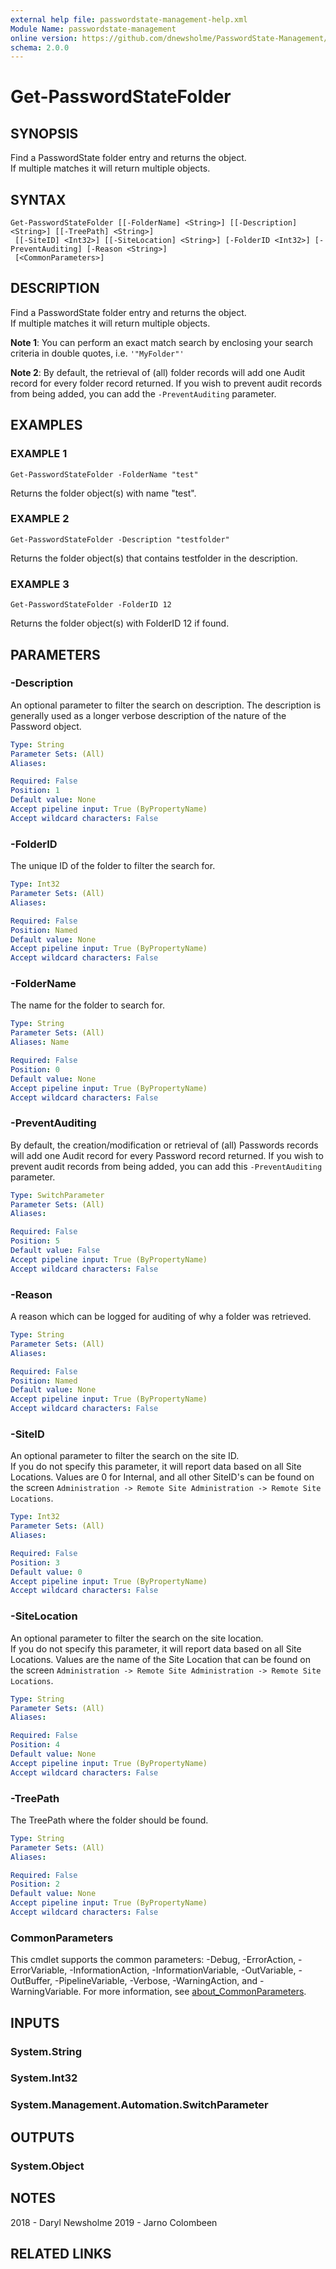 ```yaml
---
external help file: passwordstate-management-help.xml
Module Name: passwordstate-management
online version: https://github.com/dnewsholme/PasswordState-Management/blob/master/docs/Get-PasswordStateFolder.md
schema: 2.0.0
---
```


# Get-PasswordStateFolder

## SYNOPSIS
Find a PasswordState folder entry and returns the object.  
If multiple matches it will return multiple objects.

## SYNTAX

```
Get-PasswordStateFolder [[-FolderName] <String>] [[-Description] <String>] [[-TreePath] <String>]
 [[-SiteID] <Int32>] [[-SiteLocation] <String>] [-FolderID <Int32>] [-PreventAuditing] [-Reason <String>]
 [<CommonParameters>]
```

## DESCRIPTION
Find a PasswordState folder entry and returns the object.  
If multiple matches it will return multiple objects.

**Note 1**: You can perform an exact match search by enclosing your search criteria in double quotes, i.e. `'"MyFolder"'`

**Note 2**: By default, the retrieval of (all) folder records will add one Audit record for every folder record returned. If you wish to prevent audit records from being added, you can add the `-PreventAuditing` parameter.

## EXAMPLES

### EXAMPLE 1
```
Get-PasswordStateFolder -FolderName "test"
```

Returns the folder object(s) with name "test".

### EXAMPLE 2
```
Get-PasswordStateFolder -Description "testfolder"
```

Returns the folder object(s) that contains testfolder in the description.

### EXAMPLE 3
```
Get-PasswordStateFolder -FolderID 12
```

Returns the folder object(s) with FolderID 12 if found.

## PARAMETERS

### -Description
An optional parameter to filter the search on description.
The description is generally used as a longer verbose description of the nature of the Password object.

```yaml
Type: String
Parameter Sets: (All)
Aliases:

Required: False
Position: 1
Default value: None
Accept pipeline input: True (ByPropertyName)
Accept wildcard characters: False
```

### -FolderID
The unique ID of the folder to filter the search for.

```yaml
Type: Int32
Parameter Sets: (All)
Aliases:

Required: False
Position: Named
Default value: None
Accept pipeline input: True (ByPropertyName)
Accept wildcard characters: False
```

### -FolderName
The name for the folder to search for.

```yaml
Type: String
Parameter Sets: (All)
Aliases: Name

Required: False
Position: 0
Default value: None
Accept pipeline input: True (ByPropertyName)
Accept wildcard characters: False
```

### -PreventAuditing
By default, the creation/modification or retrieval of (all) Passwords records will add one Audit record for every Password record returned. If you wish to prevent audit records from being added, you can add this `-PreventAuditing` parameter.

```yaml
Type: SwitchParameter
Parameter Sets: (All)
Aliases:

Required: False
Position: 5
Default value: False
Accept pipeline input: True (ByPropertyName)
Accept wildcard characters: False
```

### -Reason
A reason which can be logged for auditing of why a folder was retrieved.

```yaml
Type: String
Parameter Sets: (All)
Aliases:

Required: False
Position: Named
Default value: None
Accept pipeline input: True (ByPropertyName)
Accept wildcard characters: False
```

### -SiteID
An optional parameter to filter the search on the site ID.  
If you do not specify this parameter, it will report data based on all Site Locations. Values are 0 for Internal, and all other SiteID's can be found on the screen `Administration -> Remote Site Administration -> Remote Site Locations`.

```yaml
Type: Int32
Parameter Sets: (All)
Aliases:

Required: False
Position: 3
Default value: 0
Accept pipeline input: True (ByPropertyName)
Accept wildcard characters: False
```

### -SiteLocation
An optional parameter to filter the search on the site location.  
If you do not specify this parameter, it will report data based on all Site Locations. Values are the name of the Site Location that can be found on the screen `Administration -> Remote Site Administration -> Remote Site Locations`.

```yaml
Type: String
Parameter Sets: (All)
Aliases:

Required: False
Position: 4
Default value: None
Accept pipeline input: True (ByPropertyName)
Accept wildcard characters: False
```

### -TreePath
The TreePath where the folder should be found.

```yaml
Type: String
Parameter Sets: (All)
Aliases:

Required: False
Position: 2
Default value: None
Accept pipeline input: True (ByPropertyName)
Accept wildcard characters: False
```

### CommonParameters
This cmdlet supports the common parameters: -Debug, -ErrorAction, -ErrorVariable, -InformationAction, -InformationVariable, -OutVariable, -OutBuffer, -PipelineVariable, -Verbose, -WarningAction, and -WarningVariable. For more information, see [about_CommonParameters](http://go.microsoft.com/fwlink/?LinkID=113216).

## INPUTS

### System.String
### System.Int32
### System.Management.Automation.SwitchParameter
## OUTPUTS

### System.Object
## NOTES
2018 - Daryl Newsholme
2019 - Jarno Colombeen

## RELATED LINKS
